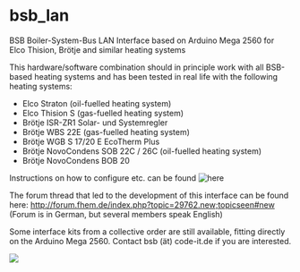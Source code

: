 # bsb_lan
BSB Boiler-System-Bus LAN Interface based on Arduino Mega 2560 for Elco Thision, Brötje and similar heating systems

This hardware/software combination should in principle work with all BSB-based heating systems and has been tested in real life with the following heating systems:

- Elco Straton (oil-fuelled heating system)
- Elco Thision S (gas-fuelled heating system)
- Brötje ISR-ZR1 Solar- und Systemregler
- Brötje WBS 22E (gas-fuelled heating system)
- Brötje WGB S 17/20 E EcoTherm Plus
- Brötje NovoCondens SOB 22C / 26C (oil-fuelled heating system)
- Brötje NovoCondens BOB 20

Instructions on how to configure etc. can be found ![here](https://github.com/fredlcore/bsb_lan/blob/master/BSB_lan/BSB_lan/README)

The forum thread that led to the development of this interface can be found here:
http://forum.fhem.de/index.php?topic=29762.new;topicseen#new
(Forum is in German, but several members speak English)

Some interface kits from a collective order are still available, fitting directly on the Arduino Mega 2560. Contact bsb (ät) code-it.de if you are interested.

<img src="https://github.com/fredlcore/bsb_lan/blob/master/BSB_lan/schematics/BSB-Board.jpg" size="50%">
